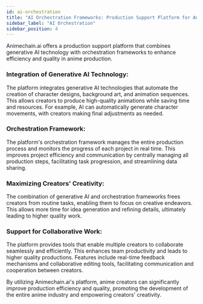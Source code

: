 ```yaml
---
id: ai-orchestration
title: "AI Orchestration Frameworks: Production Support Platform for Anime Creators"
sidebar_label: "AI Orchestration"
sidebar_position: 4
---
```


Animechain.ai offers a production support platform that combines generative AI technology with orchestration frameworks to enhance efficiency and quality in anime production.


### Integration of Generative AI Technology: 

The platform integrates generative AI technologies that automate the creation of character designs, background art, and animation sequences. This allows creators to produce high-quality animations while saving time and resources. For example, AI can automatically generate character movements, with creators making final adjustments as needed.


### Orchestration Framework: 

The platform's orchestration framework manages the entire production process and monitors the progress of each project in real time. This improves project efficiency and communication by centrally managing all production steps, facilitating task progression, and streamlining data sharing.


### Maximizing Creators' Creativity: 

The combination of generative AI and orchestration frameworks frees creators from routine tasks, enabling them to focus on creative endeavors. This allows more time for idea generation and refining details, ultimately leading to higher quality work.


### Support for Collaborative Work: 

The platform provides tools that enable multiple creators to collaborate seamlessly and efficiently. This enhances team productivity and leads to higher quality productions. Features include real-time feedback mechanisms and collaborative editing tools, facilitating communication and cooperation between creators.

By utilizing Animechain.ai's platform, anime creators can significantly improve production efficiency and quality, promoting the development of the entire anime industry and empowering creators' creativity.


